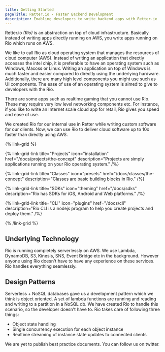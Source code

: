 ```yaml
---
title: Getting Started
pageTitle: Retter.io - Faster Backend Development
description: Enabling developers to write backend apps with Retter.io
---
```


Retter.io *(Rio)* is an abstraction on top of cloud infrastructure.
Basically instead of writing apps directly running on AWS, you write apps running on Rio which runs on AWS. 

We like to call Rio as cloud operating system that manages the resources of cloud computer (AWS).
Instead of writing an application that directly accesses the intel chip, it is preferable to have an operating system such as Windows, Macoss or Linux.
Writing an application on top of Windows is much faster and easier compared to directly using the underlying hardware.
Additionally, there are many high level components you might use such as UI components. 
The ease of use of an operating system is aimed to give to developers with the Rio.

There are some apps such as realtime gaming that you cannot use Rio.
These may require very low level networking components etc.
For instance, if you like to write an Internet scale cloud app for retail, Rio gives you speed and ease of use.

We created Rio for our internal use in Retter while writing custom software for our clients.
Now, we can use Rio to deliver cloud software up to 10x faster than directly using AWS.

{% link-grid %}

{% link-grid-link title="Projects" icon="installation" href="/docs/projects/the-concept"
    description="Projects are simply applications running on your Rio operating system." /%}

{% link-grid-link title="Classes" icon="presets" href="/docs/classes/the-concept"
    description="Classes are basic building blocks in Rio." /%}

{% link-grid-link title="SDKs" icon="theming" href="/docs/sdks"
    description="Rio has SDKs for iOS, Android and Web platforms." /%}

{% link-grid-link title="CLI" icon="plugins" href="/docs/cli"
    description="Rio CLI is a nodejs program to help you create projects and deploy them." /%}

{% /link-grid %}

## Underlying Technology

Rio is running completely serverlessly on AWS.
We use Lambda, DynamoDB, S3, Kinesis, SNS, Event Bridge etc in the background.
However anyone using Rio doesn't have to have any experience on these services.
Rio handles everything seamlessly.

## Design Patterns

Serverless + NoSQL databases gave us a development pattern which we think is object oriented.
A set of lambda functions are running and reading and writing to a partition in a NoSQL db.
We have created Rio to handle this scenario, so the developer doesn't have to.
Rio takes care of following three things:

- Object state handling
- Single concurrency execution for each object instance
- Realtime streaming of instance state updates to connected clients

We are yet to publish best practice documents.
You can follow us on twitter.
